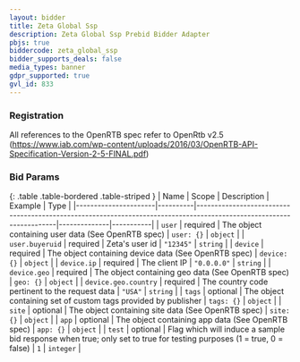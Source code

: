 ```yaml
---
layout: bidder
title: Zeta Global Ssp
description: Zeta Global Ssp Prebid Bidder Adapter
pbjs: true
biddercode: zeta_global_ssp
bidder_supports_deals: false
media_types: banner
gdpr_supported: true
gvl_id: 833
---
```


### Registration

All references to the OpenRTB spec refer to OpenRtb v2.5 (https://www.iab.com/wp-content/uploads/2016/03/OpenRTB-API-Specification-Version-2-5-FINAL.pdf)


### Bid Params

{: .table .table-bordered .table-striped }
| Name                 | Scope    | Description                                                                                                         | Example      | Type      |
|----------------------|----------|---------------------------------------------------------------------------------------------------------------------|--------------|-----------|
| `user`               | required | The object containing user data (See OpenRTB spec)                                                                  | `user: {}`   | `object`  |
| `user.buyeruid`      | required | Zeta's user id                                                                                                      | `"12345"`    | `string`  |
| `device`             | required | The object containing device data (See OpenRTB spec)                                                                | `device: {}` | `object`  |
| `device.ip`          | required | The client IP                                                                                                       | `"0.0.0.0"`  | `string`  |
| `device.geo`         | required | The object containing geo data (See OpenRTB spec)                                                                   | `geo: {}`    | `object`  |
| `device.geo.country` | required | The country code pertinent to the request data                                                                      | `"USA"`      | `string`  |
| `tags`               | optional | The object containing set of custom tags provided by publisher                                                      | `tags: {}`   | `object`  |
| `site`               | optional | The object containing site data (See OpenRTB spec)                                                                  | `site: {}`   | `object`  |
| `app`                | optional | The object containing app data (See OpenRTB spec)                                                                   | `app: {}`    | `object`  |
| `test`               | optional | Flag which will induce a sample bid response when true; only set to true for testing purposes (1 = true, 0 = false) | `1`          | `integer` |
